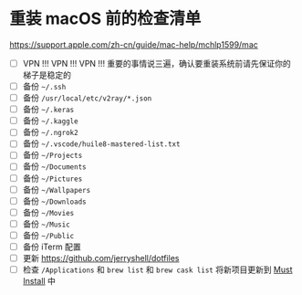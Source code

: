# 重装 macOS 前的检查清单

https://support.apple.com/zh-cn/guide/mac-help/mchlp1599/mac

- [ ] VPN !!! VPN !!! VPN !!! 重要的事情说三遍，确认要重装系统前请先保证你的梯子是稳定的
- [ ] 备份 `~/.ssh`
- [ ] 备份 `/usr/local/etc/v2ray/*.json`
- [ ] 备份 `~/.keras`
- [ ] 备份 `~/.kaggle`
- [ ] 备份 `~/.ngrok2`
- [ ] 备份 `~/.vscode/huile8-mastered-list.txt`
- [ ] 备份 `~/Projects`
- [ ] 备份 `~/Documents`
- [ ] 备份 `~/Pictures`
- [ ] 备份 `~/Wallpapers`
- [ ] 备份 `~/Downloads`
- [ ] 备份 `~/Movies`
- [ ] 备份 `~/Music`
- [ ] 备份 `~/Public`
- [ ] 备份 iTerm 配置
- [ ] 更新 https://github.com/jerryshell/dotfiles
- [ ] 检查 `/Applications` 和 `brew list` 和 `brew cask list` 将新项目更新到 [Must Install](must-install/must-install.md) 中
